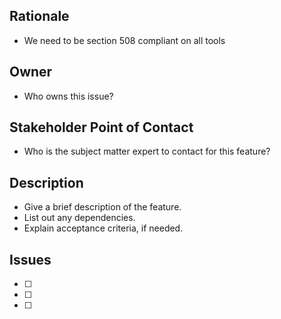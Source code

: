 ## Rationale ##
- We need to be section 508 compliant on all tools

## Owner ##
- Who owns this issue?

## Stakeholder Point of Contact ##
- Who is the subject matter expert to contact for this feature?

## Description ##
- Give a brief description of the feature.
- List out any dependencies.
- Explain acceptance criteria, if needed.

## Issues ##
- [ ] 
- [ ] 
- [ ]
